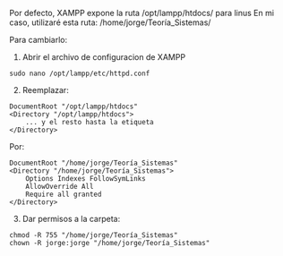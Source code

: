 Por defecto, XAMPP expone la ruta /opt/lampp/htdocs/ para linus
En mi caso, utilizaré esta ruta: /home/jorge/Teoría_Sistemas/

Para cambiarlo: 
1. Abrir el archivo de configuracion de XAMPP
```
sudo nano /opt/lampp/etc/httpd.conf
```

2. Reemplazar: 
```
DocumentRoot "/opt/lampp/htdocs"
<Directory "/opt/lampp/htdocs">
    ... y el resto hasta la etiqueta
</Directory>
```

Por: 
```
DocumentRoot "/home/jorge/Teoría_Sistemas"
<Directory "/home/jorge/Teoría_Sistemas">
    Options Indexes FollowSymLinks
    AllowOverride All
    Require all granted
</Directory>
```

3. Dar permisos a la carpeta:
```
chmod -R 755 "/home/jorge/Teoría_Sistemas"
chown -R jorge:jorge "/home/jorge/Teoría_Sistemas"
```